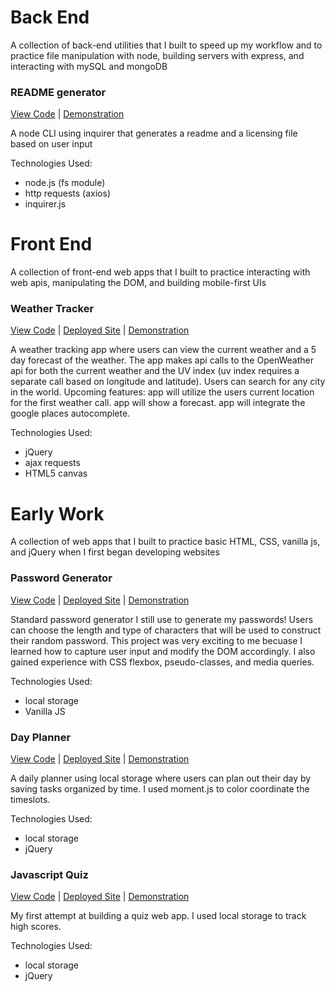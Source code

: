 # Back End
A collection of back-end utilities that I built to speed up my workflow and to practice file manipulation with node, building servers with express, and interacting with mySQL and mongoDB
### README generator
[View Code](https://github.com/elliotfouts/readme-generator) | [Demonstration](https://drive.google.com/file/d/1yixKXiJFz-ByH5V47caAdThgyLflca2i/view?usp=sharing)

A node CLI using inquirer that generates a readme and a licensing file based on user input

Technologies Used:
* node.js (fs module)
* http requests (axios)
* inquirer.js

# Front End 
A collection of front-end web apps that I built to practice interacting with web apis, manipulating the DOM, and building mobile-first UIs
### Weather Tracker
[View Code](https://github.com/elliotfouts/Weather-forecast) | [Deployed Site](https://elliotfouts.github.io/Weather-forecast/) | [Demonstration]()

A weather tracking app where users can view the current weather and a 5 day forecast of the weather. The app makes api calls to the OpenWeather api for both the current weather and the UV index (uv index requires a separate call based on longitude and latitude). Users can search for any city in the world. 
Upcoming features: app will utilize the users current location for the first weather call. app will show a forecast. app will integrate the google places autocomplete. 

Technologies Used:
* jQuery
* ajax requests
* HTML5 canvas

# Early Work
A collection of web apps that I built to practice basic HTML, CSS, vanilla js, and jQuery when I first began developing websites
### Password Generator 
[View Code](https://github.com/elliotfouts/password-generator) | [Deployed Site](https://elliotfouts.github.io/password-generator/) | [Demonstration]()

Standard password generator I still use to generate my passwords! Users can choose the length and type of characters that will be used to construct their random password. This project was very exciting to me becuase I learned how to capture user input and modify the DOM accordingly. I also gained experience with CSS flexbox, pseudo-classes, and media queries.

Technologies Used:
* local storage
* Vanilla JS
### Day Planner
[View Code](https://github.com/elliotfouts/day-planner) | [Deployed Site](https://elliotfouts.github.io/day-planner/) | [Demonstration]()

A daily planner using local storage where users can plan out their day by saving tasks organized by time. I used moment.js to color coordinate the timeslots.

Technologies Used:
* local storage
* jQuery
### Javascript Quiz
[View Code](https://github.com/elliotfouts/coding-quiz) | [Deployed Site](https://elliotfouts.github.io/coding-quiz/) | [Demonstration]()

My first attempt at building a quiz web app. I used local storage to track high scores.

Technologies Used:
* local storage
* jQuery


